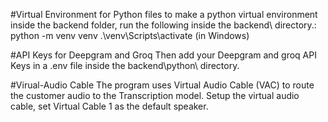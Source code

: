 #Virtual Environment for Python files
to make a python virtual environment inside the backend folder, run the following inside the backend\ directory.:
python -m venv venv
.\venv\Scripts\activate (in Windows)


#API Keys for Deepgram and Groq
Then add your Deepgram and groq API Keys in a .env file inside the
backend\python\ directory.

#Virual-Audio Cable
The program uses Virtual Audio Cable (VAC) to route the customer audio to the
Transcription model.
Setup the virtual audio cable, set Virtual Cable 1 as the default speaker.


